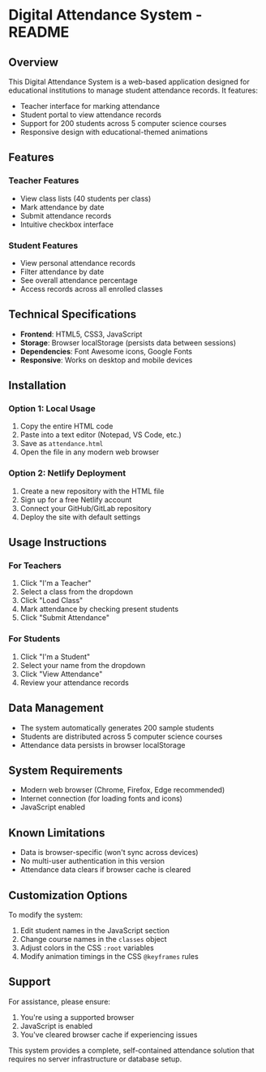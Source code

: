 # Digital Attendance System - README

## Overview
This Digital Attendance System is a web-based application designed for educational institutions to manage student attendance records. It features:
- Teacher interface for marking attendance
- Student portal to view attendance records
- Support for 200 students across 5 computer science courses
- Responsive design with educational-themed animations

## Features

### Teacher Features
- View class lists (40 students per class)
- Mark attendance by date
- Submit attendance records
- Intuitive checkbox interface

### Student Features
- View personal attendance records
- Filter attendance by date
- See overall attendance percentage
- Access records across all enrolled classes

## Technical Specifications
- **Frontend**: HTML5, CSS3, JavaScript
- **Storage**: Browser localStorage (persists data between sessions)
- **Dependencies**: Font Awesome icons, Google Fonts
- **Responsive**: Works on desktop and mobile devices

## Installation

### Option 1: Local Usage
1. Copy the entire HTML code
2. Paste into a text editor (Notepad, VS Code, etc.)
3. Save as `attendance.html`
4. Open the file in any modern web browser

### Option 2: Netlify Deployment
1. Create a new repository with the HTML file
2. Sign up for a free Netlify account
3. Connect your GitHub/GitLab repository
4. Deploy the site with default settings

## Usage Instructions

### For Teachers
1. Click "I'm a Teacher"
2. Select a class from the dropdown
3. Click "Load Class"
4. Mark attendance by checking present students
5. Click "Submit Attendance"

### For Students
1. Click "I'm a Student"
2. Select your name from the dropdown
3. Click "View Attendance"
4. Review your attendance records

## Data Management
- The system automatically generates 200 sample students
- Students are distributed across 5 computer science courses
- Attendance data persists in browser localStorage

## System Requirements
- Modern web browser (Chrome, Firefox, Edge recommended)
- Internet connection (for loading fonts and icons)
- JavaScript enabled

## Known Limitations
- Data is browser-specific (won't sync across devices)
- No multi-user authentication in this version
- Attendance data clears if browser cache is cleared

## Customization Options
To modify the system:
1. Edit student names in the JavaScript section
2. Change course names in the `classes` object
3. Adjust colors in the CSS `:root` variables
4. Modify animation timings in the CSS `@keyframes` rules

## Support
For assistance, please ensure:
1. You're using a supported browser
2. JavaScript is enabled
3. You've cleared browser cache if experiencing issues

This system provides a complete, self-contained attendance solution that requires no server infrastructure or database setup.
